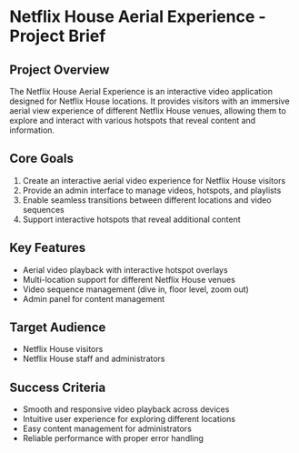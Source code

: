 # Netflix House Aerial Experience - Project Brief

## Project Overview

The Netflix House Aerial Experience is an interactive video application designed for Netflix House locations. It provides visitors with an immersive aerial view experience of different Netflix House venues, allowing them to explore and interact with various hotspots that reveal content and information.

## Core Goals

1. Create an interactive aerial video experience for Netflix House visitors
2. Provide an admin interface to manage videos, hotspots, and playlists
3. Enable seamless transitions between different locations and video sequences
4. Support interactive hotspots that reveal additional content

## Key Features

- Aerial video playback with interactive hotspot overlays
- Multi-location support for different Netflix House venues
- Video sequence management (dive in, floor level, zoom out)
- Admin panel for content management

## Target Audience

- Netflix House visitors
- Netflix House staff and administrators

## Success Criteria

- Smooth and responsive video playback across devices
- Intuitive user experience for exploring different locations
- Easy content management for administrators
- Reliable performance with proper error handling
